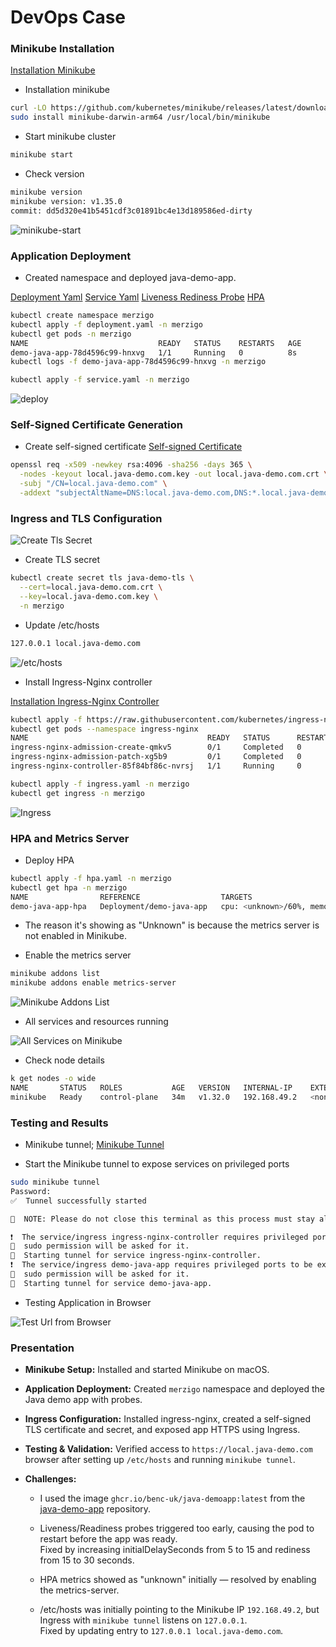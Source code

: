 # DevOps Case

### Minikube Installation
[Installation Minikube](https://minikube.sigs.k8s.io/docs/start/?arch=%2Fmacos%2Farm64%2Fstable%2Fbinary+download)

- Installation minikube

```bash
curl -LO https://github.com/kubernetes/minikube/releases/latest/download/minikube-darwin-arm64
sudo install minikube-darwin-arm64 /usr/local/bin/minikube
```
- Start minikube cluster

```bash
minikube start
```
- Check version

```bash
minikube version
minikube version: v1.35.0
commit: dd5d320e41b5451cdf3c01891bc4e13d189586ed-dirty
```

![minikube-start](image-1.png)

### Application Deployment
- Created namespace and deployed java-demo-app.

[Deployment Yaml](https://kubernetes.io/docs/concepts/workloads/controllers/deployment/)
[Service Yaml](https://kubernetes.io/docs/concepts/services-networking/service/)
[Liveness Rediness Probe](https://kubernetes.io/docs/tasks/configure-pod-container/configure-liveness-readiness-startup-probes/)
[HPA](https://medium.com/@amirhosseineidy/how-to-make-a-kubernetes-autoscaling-hpa-with-example-f2849c7bbd0b)

```bash
kubectl create namespace merzigo
kubectl apply -f deployment.yaml -n merzigo
kubectl get pods -n merzigo
NAME                             READY   STATUS    RESTARTS   AGE
demo-java-app-78d4596c99-hnxvg   1/1     Running   0          8s
kubectl logs -f demo-java-app-78d4596c99-hnxvg -n merzigo

kubectl apply -f service.yaml -n merzigo
```

![deploy](image.png)


### Self-Signed Certificate Generation

- Create self-signed certificate
[Self-signed Certificate](https://stackoverflow.com/questions/10175812/how-can-i-generate-a-self-signed-ssl-certificate-using-openssl)

```bash
openssl req -x509 -newkey rsa:4096 -sha256 -days 365 \
  -nodes -keyout local.java-demo.com.key -out local.java-demo.com.crt \
  -subj "/CN=local.java-demo.com" \
  -addext "subjectAltName=DNS:local.java-demo.com,DNS:*.local.java-demo.com,IP:192.168.49.2"
```

### Ingress and TLS Configuration

![Create Tls Secret](image-2.png)

- Create TLS secret

```bash
kubectl create secret tls java-demo-tls \
  --cert=local.java-demo.com.crt \
  --key=local.java-demo.com.key \
  -n merzigo
```

- Update /etc/hosts

```bash
127.0.0.1 local.java-demo.com
```

![/etc/hosts](image-5.png)

- Install Ingress-Nginx controller

[Installation Ingress-Nginx Controller](https://spacelift.io/blog/kubernetes-ingress)

```bash
kubectl apply -f https://raw.githubusercontent.com/kubernetes/ingress-nginx/controller-v1.3.0/deploy/static/provider/cloud/deploy.yaml
kubectl get pods --namespace ingress-nginx
NAME                                        READY   STATUS      RESTARTS   AGE
ingress-nginx-admission-create-qmkv5        0/1     Completed   0          151m
ingress-nginx-admission-patch-xg5b9         0/1     Completed   0          151m
ingress-nginx-controller-85f84bf86c-nvrsj   1/1     Running     0          151m
```

```bash
kubectl apply -f ingress.yaml -n merzigo
kubectl get ingress -n merzigo
```
![Ingress](image-7.png)

### HPA and Metrics Server

- Deploy HPA

```bash
kubectl apply -f hpa.yaml -n merzigo
kubectl get hpa -n merzigo
NAME                REFERENCE                  TARGETS                                     MINPODS   MAXPODS   REPLICAS   AGE
demo-java-app-hpa   Deployment/demo-java-app   cpu: <unknown>/60%, memory: <unknown>/70%   1         3         0          14s
```
- The reason it's showing as "Unknown" is because the metrics server is not enabled in Minikube.

- Enable the metrics server
```bash
minikube addons list
minikube addons enable metrics-server
```
![Minikube Addons List](image-4.png)

- All services and resources running

![All Services on Minikube](image-6.png)

- Check node details

```bash
k get nodes -o wide
NAME       STATUS   ROLES           AGE   VERSION   INTERNAL-IP    EXTERNAL-IP   OS-IMAGE             KERNEL-VERSION     CONTAINER-RUNTIME
minikube   Ready    control-plane   34m   v1.32.0   192.168.49.2   <none>        Ubuntu 22.04.5 LTS   6.10.11-linuxkit   docker://27.4.1
```

### Testing and Results

- Minikube tunnel;
[Minikube Tunnel](https://minikube.sigs.k8s.io/docs/commands/tunnel/)

- Start the Minikube tunnel to expose services on privileged ports

```bash
sudo minikube tunnel
Password:
✅  Tunnel successfully started

📌  NOTE: Please do not close this terminal as this process must stay alive for the tunnel to be accessible ...

❗  The service/ingress ingress-nginx-controller requires privileged ports to be exposed: [80 443]
🔑  sudo permission will be asked for it.
🏃  Starting tunnel for service ingress-nginx-controller.
❗  The service/ingress demo-java-app requires privileged ports to be exposed: [80 443]
🔑  sudo permission will be asked for it.
🏃  Starting tunnel for service demo-java-app.
```

- Testing Application in Browser

![Test Url from Browser](image-3.png)


### Presentation

- **Minikube Setup:** Installed and started Minikube on macOS.

- **Application Deployment:** Created `merzigo` namespace and deployed the Java demo app with probes.

- **Ingress Configuration:** Installed ingress-nginx, created a self-signed TLS certificate and secret, and exposed app HTTPS using Ingress.

- **Testing & Validation:** Verified access to `https://local.java-demo.com` browser after setting up `/etc/hosts` and running `minikube tunnel`.

- **Challenges:**
  - I used the image `ghcr.io/benc-uk/java-demoapp:latest` from the [java-demo-app](https://github.com/benc-uk/java-demoapp) repository.
  - Liveness/Readiness probes triggered too early, causing the pod to restart before the app was ready.  
    Fixed by increasing initialDelaySeconds from 5 to 15 and rediness from 15 to 30 seconds.

  - HPA metrics showed as "unknown" initially — resolved by enabling the metrics-server. 

  - /etc/hosts was initially pointing to the Minikube IP `192.168.49.2`, but Ingress with `minikube tunnel` listens on `127.0.0.1`.  
    Fixed by updating entry to `127.0.0.1 local.java-demo.com`.